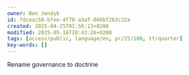 ```yaml
---
owner: Ben Jendyk
id: 7dceac58-bfee-4f70-a3af-066bf263c22a
created: 2025-04-25T01:50:13+0200
modified: 2025-05-16T18:43:26+0200
tags: [access/public, language/en, pr/25/100, tf/quarter]
key-words: []
---
```


Rename governance to doctrine 